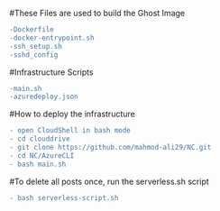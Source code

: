 #These Files are used to build the Ghost Image
```diff
-Dockerfile
-docker-entrypoint.sh
-ssh_setup.sh
-sshd_config
```
#Infrastructure Scripts
```diff
-main.sh
-azuredeploy.json
```

#How to deploy the infrastructure

```diff
- open CloudShell in bash mode
- cd clouddrive
- git clone https://github.com/mahmod-ali29/NC.git
- cd NC/AzureCLI
- bash main.sh
```

#To delete all posts once, run the serverless.sh script
```diff
- bash serverless-script.sh
```
